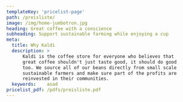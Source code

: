 ```yaml
---
templateKey: 'pricelist-page'
path: /preisliste/
image: /img/home-jumbotron.jpg
heading: Great coffee with a conscience
subheading: Support sustainable farming while enjoying a cup
meta:
  title: Why Kaldi
  description: >
      Kaldi is the coffee store for everyone who believes that
      great coffee shouldn't just taste good, it should do good
      too. We source all of our beans directly from small scale
      sustainable farmers and make sure part of the profits are
      reinvested in their communities.
  keywords:    asad
pricelist_pdf: /pdfs/preisliste.pdf  
---
```


